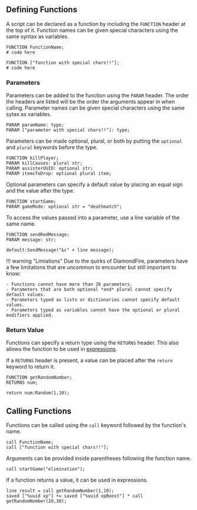 ## Defining Functions
A script can be declared as a function by including the `FUNCTION` header at the top of it. Function names can be given special characters using the same syntax as variables.
```tc
FUNCTION FunctionName;
# code here
```

```tc
FUNCTION ["function with special chars!!"];
# code here
```

### Parameters
Parameters can be added to the function using the `PARAM` header. The order the headers are listed will be the order the arguments appear in when calling. Parameter names can be given special characters using the same sytax as variables.

```tc
PARAM paramName: type;
PARAM ["parameter with special chars!!"]: type;
```

Parameters can be made optional, plural, or both by putting the `optional` and `plural` keywords before the type.

```tc
FUNCTION killPlayer;
PARAM killCauses: plural str;
PARAM assisterUUID: optional str;
PARAM itemsToDrop: optional plural item;
```

Optional parameters can specify a default value by placing an equal sign and the value after the type.

```tc
FUNCTION startGame;
PARAM gameMode: optional str = "deathmatch";
```

To access the values passed into a parameter, use a line variable of the same name.
```tc
FUNCTION sendRedMessage;
PARAM message: str;

default:SendMessage("&c" + line message);
```

!!! warning "Limiations"
    Due to the quirks of DiamondFire, parameters have a few limitations that are uncommon to encounter but still important to know:
    
    - Functions cannot have more than 26 parameters.
    - Parameters that are both optional *and* plural cannot specify default values.
    - Parameters typed as lists or dictionaries cannot specify default values.
    - Parameters typed as variables cannot have the optional or plural modifiers applied.    


### Return Value
Functions can specify a return type using the `RETURNS` header. This also allows the function to be used in [expressions](../language_features/expressions.md). 

If a `RETURNS` header is present, a value can be placed after the `return` keyword to return it.

```tc
FUNCTION getRandomNumber;
RETURNS num;

return num:Random(1,10);
```

## Calling Functions
Functions can be called using the `call` keyword followed by the function's name. 

```tc
call FunctionName;
call ["function with special chars!!"];
```

Arguments can be provided inside parentheses following the function name.
```tc
call startGame("elimination");
```

If a function returns a value, it can be used in expressions.

```tc
line result = call getRandomNumber(1,10);
saved ["%uuid xp"] += saved ["%uuid xpBoost"] * call getRandomNumber(20,30);
```